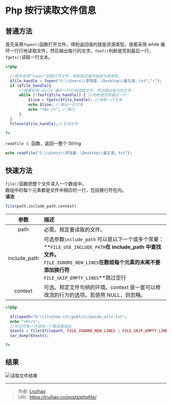 # Php 按行读取文件信息


## 普通方法

首先采用`fopen()`函数打开文件，得到返回值的就是资源类型。接着采用 while 循环一行行地读取文件，然后输出每行的文字。`feof()`判断是否到最后一行，`fgets()`读取一行文本。

<!--more-->

```php
<?php

  //首先采用“fopen”函数打开文件，得到返回值的就是资源类型。
  $file_handle = fopen("C:\\Users\\李瑞豪、\Desktop\\备忘录。txt","r");
  if ($file_handle){
      //接着采用 while 循环一行行地读取文件，然后输出每行的文字
      while (!feof($file_handle)) { //判断是否到最后一行
          $line = fgets($file_handle); //读取一行文本
          echo $line; //输出一行文本
          echo "<br />"; //换行
      }
  }
  fclose($file_handle);//关闭文件

?>
```

`readfile（）`函数，返回一整个 String

```php
echo readfile("C:\\Users\\李瑞豪、\Desktop\\备忘录。txt");
```

## 快速方法

`file()`函数把整个文件读入一个数组中。  
数组中的每个元素都是文件中相应的一行，包括换行符在内。  
**语法**

```php
file(path,include_path,context)
```

|     参数     | 描述                                                                                                                                                                                                                    |
| :----------: | :---------------------------------------------------------------------------------------------------------------------------------------------------------------------------------------------------------------------- |
|     path     | 必需。规定要读取的文件。                                                                                                                                                                                                |
| include_path | 可选参数`include_path` 可以是以下一个或多个常量：<br/>**`FILE_USE_INCLUDE_PATH`**在 include_path 中查找文件。<br/>**`FILE_IGNORE_NEW_LINES`**在数组每个元素的末尾不要添加换行符<br/>**`FILE_SKIP_EMPTY_LINES`**跳过空行 |
|   context    | 可选。规定文件句柄的环境。context 是一套可以修改流的行为的选项。若使用 NULL，则忽略。                                                                                                                                   |

```php
<?php

  $filepath="H:\\lruihao.cn\\public\\baidu_urls.txt";
  echo "<hr/>";
  //将文件每一行读到一个数组里面去
  $texts = file($filepath, FILE_IGNORE_NEW_LINES | FILE_SKIP_EMPTY_LINES);
  var_dump($texts);

?>
```

## 结果

![读取文件结果](images/readFile.png)


---

> 作者: [Lruihao](https://github.com/Lruihao)  
> URL: https://lruihao.cn/posts/phpfile/  

